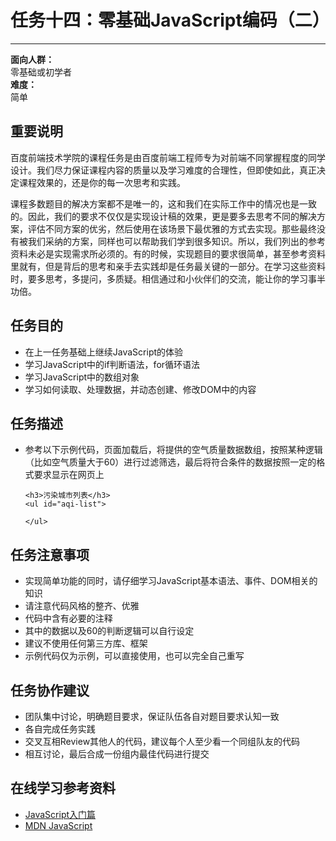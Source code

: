 # 任务十四：零基础JavaScript编码（二）
--------

**面向人群：**  
零基础或初学者  
**难度：**  
简单  

## 重要说明

百度前端技术学院的课程任务是由百度前端工程师专为对前端不同掌握程度的同学设计。我们尽力保证课程内容的质量以及学习难度的合理性，但即使如此，真正决定课程效果的，还是你的每一次思考和实践。

课程多数题目的解决方案都不是唯一的，这和我们在实际工作中的情况也是一致的。因此，我们的要求不仅仅是实现设计稿的效果，更是要多去思考不同的解决方案，评估不同方案的优劣，然后使用在该场景下最优雅的方式去实现。那些最终没有被我们采纳的方案，同样也可以帮助我们学到很多知识。所以，我们列出的参考资料未必是实现需求所必须的。有的时候，实现题目的要求很简单，甚至参考资料里就有，但是背后的思考和亲手去实践却是任务最关键的一部分。在学习这些资料时，要多思考，多提问，多质疑。相信通过和小伙伴们的交流，能让你的学习事半功倍。

## 任务目的

+ 在上一任务基础上继续JavaScript的体验
+ 学习JavaScript中的if判断语法，for循环语法
+ 学习JavaScript中的数组对象
+ 学习如何读取、处理数据，并动态创建、修改DOM中的内容

## 任务描述

+ 参考以下示例代码，页面加载后，将提供的空气质量数据数组，按照某种逻辑（比如空气质量大于60）进行过滤筛选，最后将符合条件的数据按照一定的格式要求显示在网页上

    <!DOCTYPE html>
    <html>
      <head>
        <meta charset="utf-8">
        <title>IFE JavaScript Task 01</title>
      </head>
    <body>

      <h3>污染城市列表</h3>
      <ul id="aqi-list">
    <!--   
        <li>第一名：福州（样例），10</li>
      	<li>第二名：福州（样例），10</li> -->
      </ul>

    <script type="text/javascript">

    var aqiData = [
      ["北京", 90],
      ["上海", 50],
      ["福州", 10],
      ["广州", 50],
      ["成都", 90],
      ["西安", 100]
    ];

    (function () {

      /*
      在注释下方编写代码
      遍历读取aqiData中各个城市的数据
      将空气质量指数大于60的城市显示到aqi-list的列表中
      */

    })();

    </script>
    </body>
    </html>

## 任务注意事项

+ 实现简单功能的同时，请仔细学习JavaScript基本语法、事件、DOM相关的知识
+ 请注意代码风格的整齐、优雅
+ 代码中含有必要的注释
+ 其中的数据以及60的判断逻辑可以自行设定
+ 建议不使用任何第三方库、框架
+ 示例代码仅为示例，可以直接使用，也可以完全自己重写

## 任务协作建议

+ 团队集中讨论，明确题目要求，保证队伍各自对题目要求认知一致
+ 各自完成任务实践
+ 交叉互相Review其他人的代码，建议每个人至少看一个同组队友的代码
+ 相互讨论，最后合成一份组内最佳代码进行提交

## 在线学习参考资料

+ [JavaScript入门篇](http://www.imooc.com/view/36)
+ [MDN JavaScript](https://developer.mozilla.org/zh-CN/docs/Web/JavaScript)
